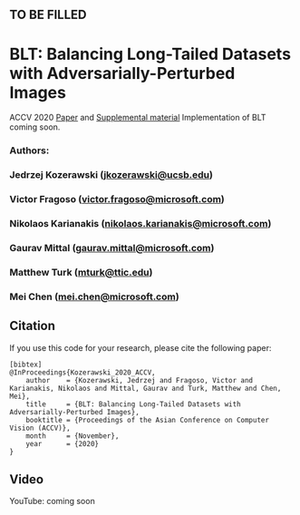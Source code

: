 ## TO BE FILLED

# BLT: Balancing Long-Tailed Datasets with Adversarially-Perturbed Images
ACCV 2020 [Paper](https://openaccess.thecvf.com/content/ACCV2020/papers/Kozerawski_BLT_Balancing_Long-Tailed_Datasets_with_Adversarially-Perturbed_Images_ACCV_2020_paper.pdf) and [Supplemental material](https://openaccess.thecvf.com/content/ACCV2020/supplemental/Kozerawski_BLT_Balancing_Long-Tailed_ACCV_2020_supplemental.pdf)
Implementation of BLT coming soon.

### Authors:
### Jedrzej Kozerawski (jkozerawski@ucsb.edu)
### Victor Fragoso (victor.fragoso@microsoft.com)
### Nikolaos Karianakis (nikolaos.karianakis@microsoft.com)
### Gaurav Mittal (gaurav.mittal@microsoft.com)
### Matthew Turk (mturk@ttic.edu)
### Mei Chen (mei.chen@microsoft.com)

## Citation

If you use this code for your research, please cite the following paper:
```
[bibtex]
@InProceedings{Kozerawski_2020_ACCV,
    author    = {Kozerawski, Jedrzej and Fragoso, Victor and Karianakis, Nikolaos and Mittal, Gaurav and Turk, Matthew and Chen, Mei},
    title     = {BLT: Balancing Long-Tailed Datasets with Adversarially-Perturbed Images},
    booktitle = {Proceedings of the Asian Conference on Computer Vision (ACCV)},
    month     = {November},
    year      = {2020}
}
```

## Video
YouTube: coming soon
